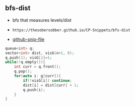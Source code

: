 
## bfs-dist

- bfs that measures levels/dist
- ```
  https://thesobersobber.github.io/CP-Snippets/bfs-dist
  ```
- [github-snip-file](https://github.com/theSoberSobber/CP-Snippets/blob/main/snippets.json#L785)

```cpp
queue<int> q;
vector<int> dist, visG(n+1, 0);
q.push(1); visG[1]=1;
while(!q.empty()){
    int curr = q.front();
    q.pop();
    for(auto i: g[curr]){
        if(!visG[i]) continue;
        dist[i] = dist[curr] + 1;
        q.push(i);
    }
}

```
